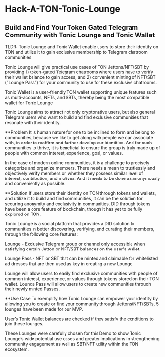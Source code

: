 # Hack-A-TON-Tonic-Lounge

## Build and Find Your Token Gated Telegram Community with Tonic Lounge and Tonic Wallet

TLDR:
Tonic Lounge and Tonic Wallet enable users to store their identity on TON and utilize it to gain exclusive membership to Telegram chatroom communities

Tonic Lounge will give practical use cases of TON Jettons/NFT/SBT by providing 1) token-gated Telegram chatrooms where users have to verify their wallet balance to gain access, and 2) convenient minting of NFT/SBT (”Lounge Pass”) for your community to use for these exclusive chatrooms.

Tonic Wallet is a user-friendly TON wallet supporting unique features such as multi-accounts, NFTs, and SBTs, thereby being the most compatible wallet for Tonic Lounge

Tonic Lounge aims to attract not only cryptonative users, but also general Telegram users who want to build and find exclusive communities that resonate with their identity.

**Problem
It is human nature for one to be inclined to form and belong to communities, because we like to get along with people we can associate with, in order to reaffirm and further develop our identities. And for such communities to thrive, it is beneficial to ensure the group is truly made up of people with common interest, experience, goal, or values.

In the case of modern online communities, it is a challenge to precisely categorize and organize members. There needs a mean to trustlessly and objectively verify members on whether they possess similar level of interest, contribution, and motives. And it needs to be done as anonymously and conveniently as possible.

**Solution
If users store their identity on TON through tokens and wallets, and utilize it to build and find communities, it can be the solution for securing anonymity and exclusivity in communities. DID through tokens have been a core feature of blockchain, though it has yet to be fully explored on TON.

Tonic Lounge is a social platform that provides a DID solution to communities in better discovering, verifying, and curating their members, through the following core features:

Lounge - Exclusive Telegram group or channel only accessible when satisfying certain Jetton or NFT/SBT balances on the user's wallet.

Lounge Pass - NFT or SBT that can be minted and claimable for whitelisted ad dresses that are then used as key in creating a new Lounge

Lounge will allow users to easily find exclusive communities with people of common interest, experience, or values through tokens stored on their TON wallet. Lounge Pass will allow users to create new communities through their newly minted Passes.

**Use Case
To exemplify how Tonic Lounge can empower your identity by allowing you to create or find your community through Jettons/NFT/SBTs, 5 lounges have been made for our MVP.

User’s Tonic Wallet balances are checked if they satisfy the conditions to join these lounges.

These Lounges were carefully chosen for this Demo to show Tonic Lounge’s wide potential use cases and greater implications in strengthening community engagement as well as SBT/NFT utility within the TON ecosystem.


